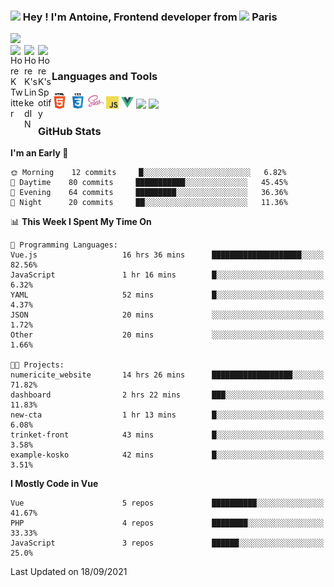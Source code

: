 ### <img src="https://media.giphy.com/media/hvRJCLFzcasrR4ia7z/giphy.gif" height="19px"> Hey ! I'm Antoine, Frontend developer from <img src="https://user-images.githubusercontent.com/45999037/109720557-8a4eaa00-7baa-11eb-8992-25452bd80e76.png" width="18px"/> Paris

<img src="https://media.giphy.com/media/UtEM6J85KZUgJhFUNs/giphy.gif" height="150px">

<div>
  <a href="https://twitter.com/HoreK0">
    <img align="left" alt="HoreK Twitter" width="22px" src="https://raw.githubusercontent.com/peterthehan/peterthehan/master/assets/twitter.svg" />
  </a>
  <a href="https://www.linkedin.com/in/antoine-lelong-510027199">
    <img align="left" alt="HoreK's LinkedIN" width="22px" src="https://raw.githubusercontent.com/peterthehan/peterthehan/master/assets/linkedin.svg" />
  </a>
  <a href="https://open.spotify.com/user/azenoxe">
    <img align="left" alt="HoreK's Spotify" width="22px" src="https://raw.githubusercontent.com/peterthehan/peterthehan/master/assets/spotify.svg" />
  </a>
</div>

<br />

### Languages and Tools

<p>
  <img height="25" src="https://raw.githubusercontent.com/github/explore/80688e429a7d4ef2fca1e82350fe8e3517d3494d/topics/html/html.png">
  <img height="25" src="https://raw.githubusercontent.com/github/explore/80688e429a7d4ef2fca1e82350fe8e3517d3494d/topics/css/css.png">
  <img height="25" src="https://raw.githubusercontent.com/github/explore/80688e429a7d4ef2fca1e82350fe8e3517d3494d/topics/sass/sass.png">
  <img height="20" src="https://raw.githubusercontent.com/github/explore/80688e429a7d4ef2fca1e82350fe8e3517d3494d/topics/javascript/javascript.png">
  <img height="20" src="https://raw.githubusercontent.com/github/explore/80688e429a7d4ef2fca1e82350fe8e3517d3494d/topics/vue/vue.png">
  <img height="20" src="https://github.com/nuxt/nuxt.js/blob/dev/.github/nuxt.png">
  <img height="20" src="https://camo.githubusercontent.com/61e102d7c605ff91efedb9d7e47c1c4a07cef59d3e1da202fd74f4772122ca4e/68747470733a2f2f766974656a732e6465762f6c6f676f2e737667">
</p>

### GitHub Stats

<!--START_SECTION:waka-->
**I'm an Early 🐤** 

```text
🌞 Morning    12 commits     █░░░░░░░░░░░░░░░░░░░░░░░░   6.82% 
🌆 Daytime    80 commits     ███████████░░░░░░░░░░░░░░   45.45% 
🌃 Evening    64 commits     █████████░░░░░░░░░░░░░░░░   36.36% 
🌙 Night      20 commits     ██░░░░░░░░░░░░░░░░░░░░░░░   11.36%

```


📊 **This Week I Spent My Time On** 

```text
💬 Programming Languages: 
Vue.js                   16 hrs 36 mins      ████████████████████░░░░░   82.56% 
JavaScript               1 hr 16 mins        █░░░░░░░░░░░░░░░░░░░░░░░░   6.32% 
YAML                     52 mins             █░░░░░░░░░░░░░░░░░░░░░░░░   4.37% 
JSON                     20 mins             ░░░░░░░░░░░░░░░░░░░░░░░░░   1.72% 
Other                    20 mins             ░░░░░░░░░░░░░░░░░░░░░░░░░   1.66%

🐱‍💻 Projects: 
numericite_website       14 hrs 26 mins      ██████████████████░░░░░░░   71.82% 
dashboard                2 hrs 22 mins       ███░░░░░░░░░░░░░░░░░░░░░░   11.83% 
new-cta                  1 hr 13 mins        █░░░░░░░░░░░░░░░░░░░░░░░░   6.08% 
trinket-front            43 mins             █░░░░░░░░░░░░░░░░░░░░░░░░   3.58% 
example-kosko            42 mins             █░░░░░░░░░░░░░░░░░░░░░░░░   3.51%

```

**I Mostly Code in Vue** 

```text
Vue                      5 repos             ██████████░░░░░░░░░░░░░░░   41.67% 
PHP                      4 repos             ████████░░░░░░░░░░░░░░░░░   33.33% 
JavaScript               3 repos             ██████░░░░░░░░░░░░░░░░░░░   25.0%

```



 Last Updated on 18/09/2021
<!--END_SECTION:waka-->
